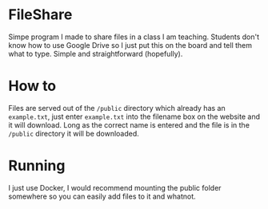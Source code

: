 # FileShare
Simpe program I made to share files in a class I am teaching. Students don't know how to use Google Drive so I just put
this on the board and tell them what to type. Simple and straightforward (hopefully).

# How to
Files are served out of the `/public` directory which already has an `example.txt`, just enter `example.txt` into the
filename box on the website and it will download. Long as the correct name is entered and the file is in the `/public`
directory it will be downloaded.

# Running
I just use Docker, I would recommend mounting the public folder somewhere so you can easily add files to it and
whatnot.